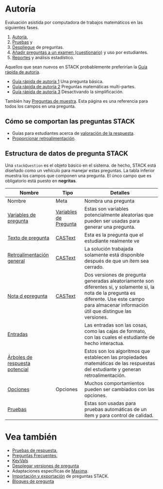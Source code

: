 # Autoría

Evaluación asistida por computadora de trabajos matemáticos en las siguientes fases.

1. [Autoría](../Authoring/index.md),
2. [Pruebas](Testing.md) y
3. [Despliegue](Deploying.md) de preguntas.
4. [Añadir preguntas a un examen (cuestionario)](Quiz.md) y uso por estudiantes.
5. [Reportes](Reporting.md) y análisis estadístico.

Aquellos que sean nuevos en STACK probablemente preferirían la [Guía rápida de autoría](Authoring_quick_start.md).

* [Guía rápida de autoría 1](Authoring_quick_start.md) Una pregunta básica.
* [Guía rápida de autoría 2](Authoring_quick_start_2.md) Preguntas matemáticas multi-partes.
* [Guía rápida de autoría 3](Authoring_quick_start_3.md) Desactivando la simplificación.

También hay [Preguntas de muestra](Sample_questions.md).
Esta página es una referencia para todos los campos en una pregunta.

## Cómo se comportan las preguntas STACK  ##

* Guías para estudiantes acerca de [valoración de la respuesta](../Students/Answer_assessment.md).
* [Proporcionar retroalimentación](Feedback.md).

## Estructura de datos de pregunta STACK  ##

Una `stackQuestion` es el objeto básico en el sistema. de hecho, STACK está diseñado como un vehículo para manejar estas preguntas.
La tabla inferior muestra los campos que componen una pregunta.
El únco campo que es obligatorio está puesto en **negritas**.

| Nombre                                                     | Tipo                                                       | Detalles
| ---------------------------------------------------------- | ---------------------------------------------------------- | ----------------------------------------------------------------------------------------------------------------------------------------------------------------------------------
| Nombre                                                     | Meta                                                       | Nombra una pregunta
| [Variables de pregunta](KeyVals.md#Question_variables)     | [Variables de Pregunta](KeyVals.md#Question_variables)     | Estas son variables potencialmente aleatorias que pueden ser usadas para generar una pregunta.
| [Texto de pregunta](CASText.md#question_text)              | [CASText](CASText.md)                                      | Esta es la pregunta que el estudiante realmente ve
| [Retroalimentación general](CASText.md#General_feedback)   | [CASText](CASText.md)                                      | La solución trabajada solamente está disponible después de que un ítem sea cerrado.
| [Nota d epregunta](Question_note.md)                       | [CASText](CASText.md)                                      | Dos versiones de pregunta generadas aleatoriamente son diferentes si, y solamente si, la nota de la pregunta es diferente.  Use este campo para almacenar información útil que distingue las versiones.
| [Entradas](Inputs.md)                                      |                                                            | Las entradas son las cosas, como las cajas de formato, con las cuales el estudiante de hecho interactua.
| [Árboles de respuesta potencial](Potential_response_trees.md)|                                                          | Estos son los algoritmos que establecen las propiedades matemáticas de las respuestas del estudiante y generan retroalimentación.
| [Opciones](Options.md)                                     | Opciones                                                   | Muchos comportamientos pueden ser cambiados con las opciones.
| [Pruebas](Testing.md)                                      |                                                            | Estas son usadas para pruebas automáticas de un ítem y para control de calidad.

# Vea también

* [Pruebas de respuesta](Answer_tests.md),
* [Preguntas Frecuentes](Author_FAQ.md),
* [KeyVals](KeyVals.md)
* [Desplegar versiones de pregunta](Deploying.md)
* Adaptaciones específicas de [Maxima](../CAS/Maxima.md).
* [Importación y exportación](ImportExport.md) de preguntas STACK.
* [Bloques de pregunta](Question_blocks.md)


